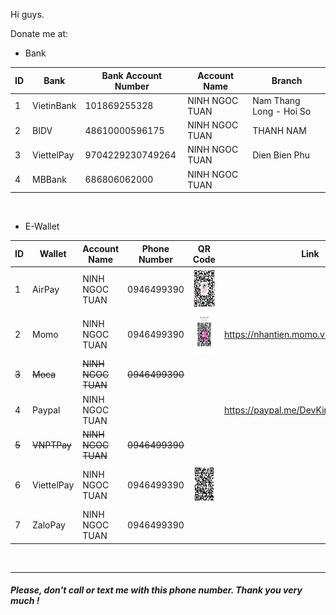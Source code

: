Hi guys.

Donate me at:

-   Bank

| ID  | Bank       | Bank Account Number | Account Name   | Branch                  |
| --- | ---------- | ------------------- | -------------- | ----------------------- |
| 1   | VietinBank | 101869255328        | NINH NGOC TUAN | Nam Thang Long - Hoi So |
| 2   | BIDV       | 48610000596175      | NINH NGOC TUAN | THANH NAM               |
| 3   | ViettelPay | 9704229230749264    | NINH NGOC TUAN | Dien Bien Phu           |
| 4   | MBBank     | 686806062000        | NINH NGOC TUAN |                         |

<br/>

-   E-Wallet

| ID    | Wallet      | Account Name       | Phone Number   | QR Code                                                                                                                      | Link                                 | Note        |
| ----- | ----------- | ------------------ | -------------- | ---------------------------------------------------------------------------------------------------------------------------- | ------------------------------------ | ----------- |
| 1     | AirPay      | NINH NGOC TUAN     | 0946499390     | <img src="https://github.com/KingNNT/KingNNT/blob/master/assets/images/qrcodes/QRCodeAirPay.jpg" height="64" alt="AirPay">   |                                      | Suggest     |
| 2     | Momo        | NINH NGOC TUAN     | 0946499390     | <img src="https://github.com/KingNNT/KingNNT/blob/master/assets/images/qrcodes/QRCodeMomo.jpg"  height="64" alt="Momo">      | https://nhantien.momo.vn/dD222YGYEEB | Suggest     |
| ~~3~~ | ~~Moca~~    | ~~NINH NGOC TUAN~~ | ~~0946499390~~ |                                                                                                                              |                                      | ~~Not Use~~ |
| 4     | Paypal      | NINH NGOC TUAN     |                |                                                                                                                              | https://paypal.me/DevKingNNT         | Not Suggest |
| ~~5~~ | ~~VNPTPay~~ | ~~NINH NGOC TUAN~~ | ~~0946499390~~ |                                                                                                                              |                                      | ~~Not Use~~ |
| 6     | ViettelPay  | NINH NGOC TUAN     | 0946499390     | <img src="https://github.com/KingNNT/KingNNT/blob/master/assets/images/qrcodes/QRCodeZaloPay.jpg" height="64" alt="ZaloPay"> |                                      | Suggest     |
| 7     | ZaloPay     | NINH NGOC TUAN     | 0946499390     |                                                                                                                              |                                      | Suggest     |

<br/>

---

##### Please, don't call or text me with this phone number. Thank you very much !
